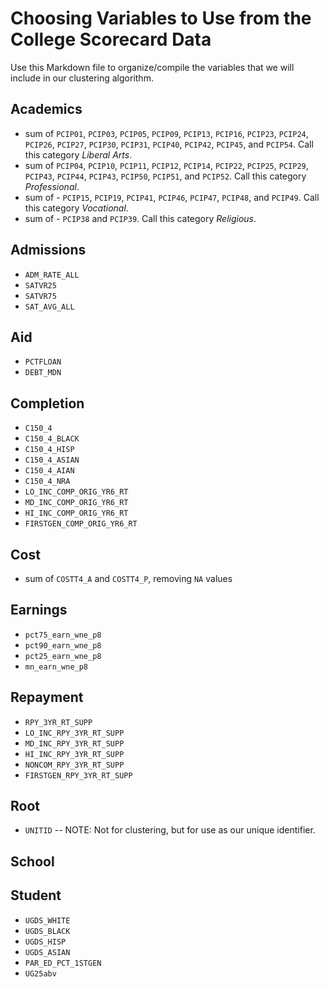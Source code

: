 # Choosing Variables to Use from the College Scorecard Data

Use this Markdown file to organize/compile the variables that we will include in our clustering algorithm.

## Academics
* sum of `PCIP01`, `PCIP03`, `PCIP05`, `PCIP09`, `PCIP13`, `PCIP16`, `PCIP23`, `PCIP24`, `PCIP26`, `PCIP27`, `PCIP30`, `PCIP31`, `PCIP40`, `PCIP42`, `PCIP45`, and `PCIP54`.  Call this category _Liberal Arts_.
* sum of `PCIP04`, `PCIP10`, `PCIP11`, `PCIP12`, `PCIP14`, `PCIP22`, `PCIP25`, `PCIP29`, `PCIP43`, `PCIP44`, `PCIP43`, `PCIP50`, `PCIP51`, and `PCIP52`. Call this category _Professional_.
* sum of - `PCIP15`, `PCIP19`, `PCIP41`, `PCIP46`, `PCIP47`, `PCIP48`, and `PCIP49`. Call this category _Vocational_.
* sum of - `PCIP38` and `PCIP39`. Call this category _Religious_.


## Admissions

* `ADM_RATE_ALL`
* `SATVR25`
* `SATVR75`
* `SAT_AVG_ALL`

## Aid  
* `PCTFLOAN`
* `DEBT_MDN`

## Completion
* `C150_4`
* `C150_4_BLACK`
* `C150_4_HISP`
* `C150_4_ASIAN`
* `C150_4_AIAN`
* `C150_4_NRA`
* `LO_INC_COMP_ORIG_YR6_RT`
* `MD_INC_COMP_ORIG_YR6_RT`
* `HI_INC_COMP_ORIG_YR6_RT`
* `FIRSTGEN_COMP_ORIG_YR6_RT`

## Cost  
* sum of `COSTT4_A` and `COSTT4_P`, removing `NA` values

## Earnings
* `pct75_earn_wne_p8`
* `pct90_earn_wne_p8`
* `pct25_earn_wne_p8`
* `mn_earn_wne_p8`


## Repayment
* `RPY_3YR_RT_SUPP`
* `LO_INC_RPY_3YR_RT_SUPP`
* `MD_INC_RPY_3YR_RT_SUPP`
* `HI_INC_RPY_3YR_RT_SUPP`
* `NONCOM_RPY_3YR_RT_SUPP`
* `FIRSTGEN_RPY_3YR_RT_SUPP`


## Root  
* `UNITID` -- NOTE: Not for clustering, but for use as our unique identifier.

## School

## Student

* `UGDS_WHITE`
* `UGDS_BLACK`
* `UGDS_HISP`
* `UGDS_ASIAN`
* `PAR_ED_PCT_1STGEN`
* `UG25abv`
